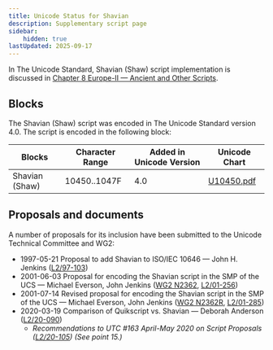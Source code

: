 ```yaml
---
title: Unicode Status for Shavian
description: Supplementary script page
sidebar:
    hidden: true
lastUpdated: 2025-09-17
---
```


In The Unicode Standard, Shavian (Shaw) script implementation is discussed in [Chapter 8 Europe-II — Ancient and Other Scripts](https://www.unicode.org/versions/latest/core-spec/chapter-8/#G27260).

## Blocks

The Shavian (Shaw) script was encoded in The Unicode Standard version 4.0. The script is encoded in the following block:

| Blocks | Character Range | Added in Unicode Version | Unicode Chart |
| ------ | --------------- | ------------------------ | ------------- |
| Shavian (Shaw) | 10450..1047F | 4.0 | [U10450.pdf](http://www.unicode.org/charts/PDF/U10450.pdf) |

## Proposals and documents

A number of proposals for its inclusion have been submitted to the Unicode Technical Committee and WG2:
- 1997-05-21 Proposal to add Shavian to ISO/IEC 10646 — John H. Jenkins ([L2/97-103](http://www.unicode.org/L2/L1997/97103-shavian.pdf))
- 2001-06-03 Proposal for encoding the Shavian script in the SMP of the UCS — Michael Everson, John Jenkins ([WG2 N2362](https://www.unicode.org/wg2/docs/n2362.pdf), [L2/01-256](http://www.unicode.org/cgi-bin/GetMatchingDocs.pl?L2/01-256))
- 2001-07-14 Revised proposal for encoding the Shavian script in the SMP of the UCS — Michael Everson, John Jenkins ([WG2 N2362R](https://www.unicode.org/wg2/docs/n2362r.pdf), [L2/01-285](http://www.unicode.org/cgi-bin/GetMatchingDocs.pl?L2/01-285))
- 2020-03-19 Comparison of Quikscript vs. Shavian — Deborah Anderson ([L2/20-090](http://www.unicode.org/cgi-bin/GetMatchingDocs.pl?L2/20-090))
  - _Recommendations to UTC #163 April-May 2020 on Script Proposals ([L2/20-105](https://www.unicode.org/L2/L2020/20105-script-adhoc-rept.pdf)) (See point 15.)_
